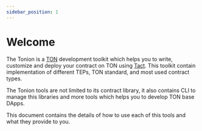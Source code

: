 ```yaml
---
sidebar_position: 1
---
```


# Welcome

The Tonion is a [TON](https://ton.org) development toolkit which helps you to write, customize and deploy your contract on TON using [Tact](https://tact-lang.org). This toolkit contain implementation of different TEPs, TON standard, and most used contract types.

The Tonion tools are not limited to its contract library, it also contains CLI to manage this libraries and more tools which helps you to develop TON base DApps.

This document contains the details of how to use each of this tools and what they provide to you.
